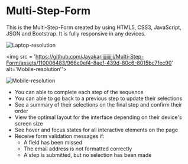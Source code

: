# Multi-Step-Form

This is the Multi-Step-Form created by using HTML5, CSS3, JavaScript, JSON and Bootstrap. It is fully responsive in any devices.

![Laptop-resolution](https://github.com/Jayakarjjjjjjjjjj/Multi-Step-Form/assets/110006483/97a4f2e9-7078-4196-813b-55b745c908e5)


<img src = 'https://github.com/Jayakarjjjjjjjjjj/Multi-Step-Form/assets/110006483/966e0ef4-8aef-439d-80c6-8015bc7fec90' alt='Mobile-resolution''>



![Mobile-resolution](https://github.com/Jayakarjjjjjjjjjj/Multi-Step-Form/assets/110006483/966e0ef4-8aef-439d-80c6-8015bc7fec90)



<ul>
  <li>You can able to complete each step of the sequence</li>
  <li>You can able to go back to a previous step to update their selections</li>
  <li>See a summary of their selections on the final step and confirm their order</li>
  <li>View the optimal layout for the interface depending on their device's screen size</li>
  <li>See hover and focus states for all interactive elements on the page</li>
  <li>Receive form validation messages if:
      <ul>
        <li>A field has been missed</li>
        <li>The email address is not formatted correctly</li>
        <li>A step is submitted, but no selection has been made</li>
      </ul>
  </li>
</ul>
